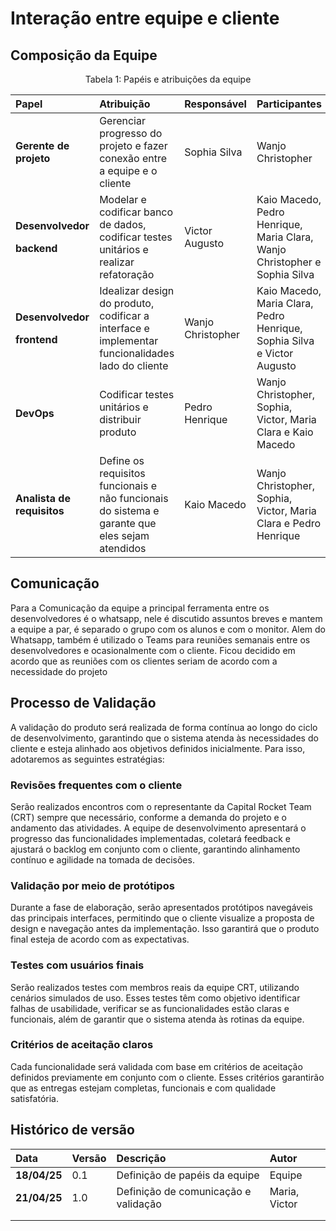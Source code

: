 # Interação entre equipe e cliente
## Composição da Equipe

<div align="center">
<p>Tabela 1: Papéis e atribuições da equipe</p>
</div>

|**Papel**|**Atribuição**|**Responsável**|**Participantes**|
| :- | :- | :- | :- |
|**Gerente de projeto**|Gerenciar progresso do projeto e fazer conexão entre a equipe e o cliente|Sophia Silva|Wanjo Christopher| 
|<p>**Desenvolvedor** </p><p>**backend**</p>|Modelar e codificar banco de dados, codificar testes unitários e realizar refatoração|Victor Augusto|Kaio Macedo, Pedro Henrique, Maria Clara, Wanjo Christopher e Sophia Silva |
|<p>**Desenvolvedor** </p><p>**frontend**</p>|Idealizar design do produto, codificar a interface e implementar funcionalidades lado do cliente|Wanjo Christopher|Kaio Macedo, Maria Clara, Pedro Henrique, Sophia Silva e Victor Augusto |
|**DevOps**|Codificar testes unitários e distribuir produto|Pedro Henrique|Wanjo Christopher, Sophia, Victor, Maria Clara e Kaio Macedo|
|**Analista de requisitos**|Define os requisitos funcionais e não funcionais do sistema e garante que eles sejam atendidos | Kaio Macedo |Wanjo Christopher, Sophia, Victor, Maria Clara e Pedro Henrique|

## Comunicação

Para a Comunicação da equipe a principal ferramenta entre os desenvolvedores é o whatsapp, nele é discutido assuntos breves e mantem a equipe a par, é separado o grupo com os alunos e com o monitor. Alem do Whatsapp, também é utilizado o Teams para reuniões semanais entre os desenvolvedores e ocasionalmente com o cliente. Ficou decidido em acordo que as reuniões com os clientes seriam de acordo com a necessidade do projeto 

## Processo de Validação

A validação do produto será realizada de forma contínua ao longo do ciclo de desenvolvimento, garantindo que o sistema atenda às necessidades do cliente e esteja alinhado aos objetivos definidos inicialmente. Para isso, adotaremos as seguintes estratégias:

### Revisões frequentes com o cliente
Serão realizados encontros com o representante da Capital Rocket Team (CRT) sempre que necessário, conforme a demanda do projeto e o andamento das atividades. A equipe de desenvolvimento apresentará o progresso das funcionalidades implementadas, coletará feedback e ajustará o backlog em conjunto com o cliente, garantindo alinhamento contínuo e agilidade na tomada de decisões.

### Validação por meio de protótipos
Durante a fase de elaboração, serão apresentados protótipos navegáveis das principais interfaces, permitindo que o cliente visualize a proposta de design e navegação antes da implementação. Isso garantirá que o produto final esteja de acordo com as expectativas.

### Testes com usuários finais
Serão realizados testes com membros reais da equipe CRT, utilizando cenários simulados de uso. Esses testes têm como objetivo identificar falhas de usabilidade, verificar se as funcionalidades estão claras e funcionais, além de garantir que o sistema atenda às rotinas da equipe.

### Critérios de aceitação claros
Cada funcionalidade será validada com base em critérios de aceitação definidos previamente em conjunto com o cliente. Esses critérios garantirão que as entregas estejam completas, funcionais e com qualidade satisfatória.

## Histórico de versão 
|**Data**|**Versão** |**Descrição** |**Autor**|
| :- | :- | :- | :- |
|**18/04/25**|0.1|Definição de papéis da equipe |Equipe |
|**21/04/25**|1.0|Definição de comunicação e validação|Maria, Victor|
|||||
|||||
